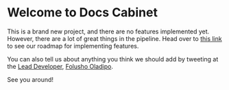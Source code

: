 # Welcome to Docs Cabinet
This is a brand new project, and there are no features implemented yet.
 However, there are a lot of great things in the pipeline. Head over
 to [this link](https://www.pivotaltracker.com/n/projects/2034565)
 to see our roadmap for implementing features.

You can also tell us about anything you think we should add by tweeting at
 the [Lead Developer](https://google.com/search?q=folusho+oladipo), [Folusho Oladipo](https://twitter.com/folushooladipo).

See you around!
